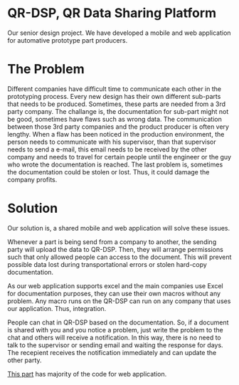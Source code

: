# QR-DSP, QR Data Sharing Platform

Our senior design project. We have developed a mobile and web application for automative prototype part producers. 

# The Problem

Different companies have difficult time to communicate each other in the prototyping process. Every new design has their own different sub-parts that needs to be produced. Sometimes, these parts are needed from a 3rd party company. The challange is, the documentation for sub-part might not be good, sometimes have flaws such as wrong data. The communication between those 3rd party companies and the product producer is often very lengthy. When a flaw has been noticed in the production environment, the person needs to communicate with his supervisor, than that supervisor needs to send a e-mail, this email needs to be received by the other company and needs to travel for certain people until the engineer or the guy who wrote the documentation is reached. The last problem is, sometimes the documentation could be stolen or lost. Thus, it could damage the company profits.

# Solution

Our solution is, a shared mobile and web application will solve these issues. 

Whenever a part is being send from a company to another, the sending party will upload the data to QR-DSP. Then, they will arrange permissions such that only allowed people can access to the document. This will prevent possible data lost during transportational errors or stolen hard-copy documentation.

As our web application supports excel and the main companies use Excel for documentation purposes, they can use their own macros without any problem. Any macro runs on the QR-DSP can run on any company that uses our application. Thus, integration.

People can chat in QR-DSP based on the documentation. So, if a document is shared with you and you notice a problem, just write the problem to the chat and others will receive a notification. In this way, there is no need to talk to the supervisor or sending email and waiting the response for days. The recepient receives the notification immediately and can update the other party.

[This part](/src/main/java/com/qrsynergy/) has majority of the code for web application.
